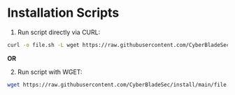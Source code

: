 # Installation Scripts

1. Run script directly via CURL:
```bash
curl -o file.sh -L wget https://raw.githubusercontent.com/CyberBladeSec/install/main/file.sh && chmod +x dockport.sh && ./file.sh
```
**OR**

2. Run script with WGET:
```bash
wget https://raw.githubusercontent.com/CyberBladeSec/install/main/file.sh -O file.sh && chmod +x file.sh && ./file.sh
```


